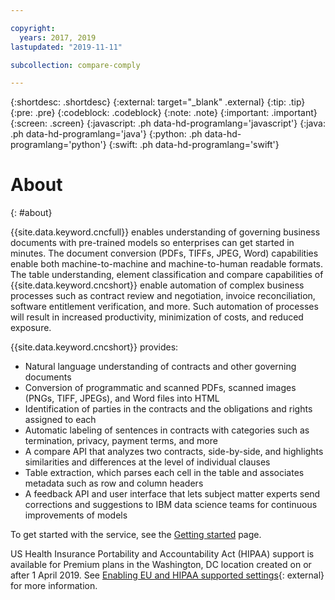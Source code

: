 ```yaml
---

copyright:
  years: 2017, 2019
lastupdated: "2019-11-11"

subcollection: compare-comply

---
```


{:shortdesc: .shortdesc}
{:external: target="_blank" .external}
{:tip: .tip}
{:pre: .pre}
{:codeblock: .codeblock}
{:note: .note}
{:important: .important}
{:screen: .screen}
{:javascript: .ph data-hd-programlang='javascript'}
{:java: .ph data-hd-programlang='java'}
{:python: .ph data-hd-programlang='python'}
{:swift: .ph data-hd-programlang='swift'}

# About
{: #about}

{{site.data.keyword.cncfull}} enables understanding of governing business documents with pre-trained models so enterprises can get started in minutes. The document conversion (PDFs, TIFFs, JPEG, Word) capabilities enable both machine-to-machine and machine-to-human readable formats. The table understanding, element classification and compare capabilities of {{site.data.keyword.cncshort}} enable automation of complex business processes such as contract review and negotiation, invoice reconciliation, software entitlement verification, and more. Such automation of processes will result in increased productivity, minimization of costs, and reduced exposure.

{{site.data.keyword.cncshort}} provides:

  - Natural language understanding of contracts and other governing documents
  - Conversion of programmatic and scanned PDFs, scanned images (PNGs, TIFF, JPEGs), and Word files into HTML
  - Identification of parties in the contracts and the obligations and rights assigned to each
  - Automatic labeling of sentences in contracts with categories such as  termination, privacy, payment terms, and more
  - A compare API that analyzes two contracts, side-by-side, and highlights similarities and differences at the level of individual clauses
  - Table extraction, which parses each cell in the table and associates metadata such as row and column headers
  - A feedback API and user interface that lets subject matter experts send corrections and suggestions to IBM data science teams for continuous improvements of models

To get started with the service, see the [Getting started](/docs/services/compare-comply?topic=compare-comply-getting-started) page.

US Health Insurance Portability and Accountability Act (HIPAA) support is available for Premium plans in the Washington, DC location created on or after 1 April 2019. See [Enabling EU and HIPAA supported settings](/docs/account?topic=account-eu-hipaa-supported#eu-hipaa-supported){: external} for more information.


